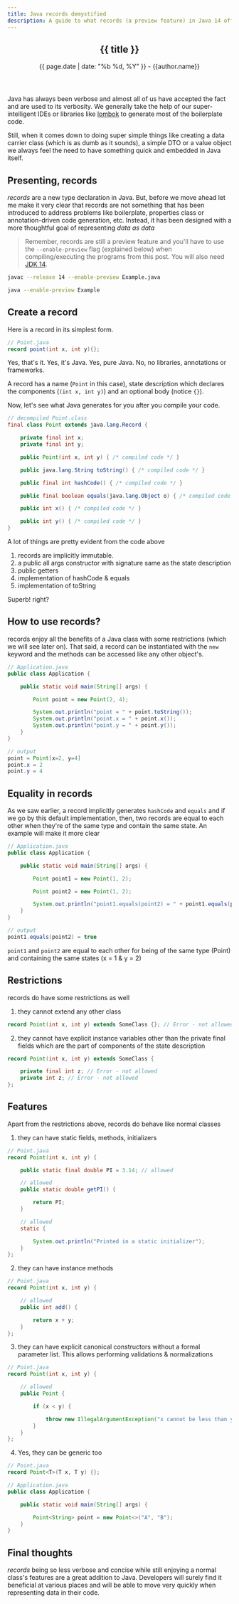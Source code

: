 ```yaml
---
title: Java records demystified
description: A guide to what records (a preview feature) in Java 14 offers
---
```


<article>
  <header>
    <h1 class="font-bold text-gray-900 text-3xl">
      {{ title }}
    </h1>
    <span class="font-light text-sm text-gray-600">
      {{ page.date | date: "%b %d, %Y" }} - 
    </span>
    <span class="font-light text-sm text-gray-600">
      {{author.name}}
    </span>
  </header>
</article>

Java has always been verbose and almost all of us have accepted the fact and are used to its verbosity. We generally take the help of our super-intelligent IDEs or libraries like [lombok](https://projectlombok.org/) to generate most of the boilerplate code.

Still, when it comes down to doing super simple things like creating a data carrier class (which is as dumb as it sounds), a simple DTO or a value object we always feel the need to have something quick and embedded in Java itself.

## Presenting, records

_records_ are a new type declaration in Java. But, before we move ahead let me make it very clear that records are not something that has been introduced to address problems like boilerplate, properties class or annotation-driven code generation, etc. Instead, it has been designed with a more thoughtful goal of representing _data as data_

> Remember, records are still a preview feature and you'll have to use the `--enable-preview` flag (explained below) when compiling/executing the programs from this post. You will also need [JDK 14](https://jdk.java.net/14/).

```bash
javac --release 14 --enable-preview Example.java
```

```bash
java --enable-preview Example
```

## Create a record

Here is a record in its simplest form.

```java
// Point.java
record point(int x, int y){};
```

Yes, that's it. Yes, it's Java. Yes, pure Java. No, no libraries, annotations or frameworks.

A record has a name (`Point` in this case), state description which declares the components (`(int x, int y)`) and an optional body (notice `{}`).

Now, let's see what Java generates for you after you compile your code.

```java
// decompiled Point.class
final class Point extends java.lang.Record {

    private final int x;
    private final int y;

    public Point(int x, int y) { /* compiled code */ }

    public java.lang.String toString() { /* compiled code */ }

    public final int hashCode() { /* compiled code */ }

    public final boolean equals(java.lang.Object o) { /* compiled code */ }

    public int x() { /* compiled code */ }

    public int y() { /* compiled code */ }
}
```

A lot of things are pretty evident from the code above

1. records are implicitly immutable.
2. a public all args constructor with signature same as the state description
3. public getters
4. implementation of hashCode & equals
5. implementation of toString

Superb! right?

## How to use records?

records enjoy all the benefits of a Java class with some restrictions (which we will see later on). That said, a record can be instantiated with the `new` keyword and the methods can be accessed like any other object's.

```java
// Application.java
public class Application {

    public static void main(String[] args) {

        Point point = new Point(2, 4);

        System.out.println("point = " + point.toString());
        System.out.println("point.x = " + point.x());
        System.out.println("point.y = " + point.y());
    }
}

// output
point = Point[x=2, y=4]
point.x = 2
point.y = 4
```

## Equality in records

As we saw earlier, a record implicitly generates `hashCode` and `equals` and if we go by this default implementation, then, two records are equal to each other when they're of the same type and contain the same state. An example will make it more clear

```java
// Application.java
public class Application {

    public static void main(String[] args) {

        Point point1 = new Point(1, 2);

        Point point2 = new Point(1, 2);

        System.out.println("point1.equals(point2) = " + point1.equals(point2));
    }
}

// output
point1.equals(point2) = true
```

`point1` and `point2` are equal to each other for being of the same type (Point) and containing the same states (x = 1 & y = 2)

## Restrictions

records do have some restrictions as well

1. they cannot extend any other class

```java
record Point(int x, int y) extends SomeClass {}; // Error - not allowed
```

2. they cannot have explicit instance variables other than the private final fields which are the part of components of the state description

```java
record Point(int x, int y) extends SomeClass {

    private final int z; // Error - not allowed
    private int z; // Error - not allowed
};
```

## Features

Apart from the restrictions above, records do behave like normal classes

1. they can have static fields, methods, initializers

```java
// Point.java
record Point(int x, int y) {

    public static final double PI = 3.14; // allowed

    // allowed
    public static double getPI() {

        return PI;
    }

    // allowed
    static {

        System.out.println("Printed in a static initializer");
    }
};
```

2. they can have instance methods

```java
// Point.java
record Point(int x, int y) {

    // allowed
    public int add() {

        return x + y;
    }
};
```

3. they can have explicit canonical constructors without a formal parameter list. This allows performing validations & normalizations

```java
// Point.java
record Point(int x, int y) {

    // allowed
    public Point {

        if (x < y) {

            throw new IllegalArgumentException("x cannot be less than y");
        }
    }
};
```

4. Yes, they can be generic too

```java
// Point.java
record Point<T>(T x, T y) {};

// Application.java
public class Application {

    public static void main(String[] args) {

        Point<String> point = new Point<>("A", "B");
    }
}
```

## Final thoughts

_records_ being so less verbose and concise while still enjoying a normal class's features are a great addition to Java. Developers will surely find it beneficial at various places and will be able to move very quickly when representing data in their code.
